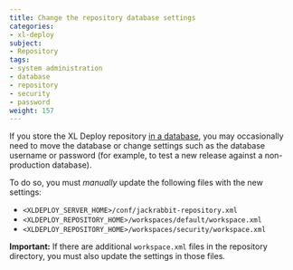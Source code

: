 ```yaml
---
title: Change the repository database settings
categories:
- xl-deploy
subject:
- Repository
tags:
- system administration
- database
- repository
- security
- password
weight: 157
---
```


If you store the XL Deploy repository [in a database](/xl-deploy/how-to/configure-the-xl-deploy-repository.html#using-a-database), you may occasionally need to move the database or change settings such as the database username or password (for example, to test a new release against a non-production database).

To do so, you must *manually* update the following files with the new settings:

* `<XLDEPLOY_SERVER_HOME>/conf/jackrabbit-repository.xml`
* `<XLDEPLOY_REPOSITORY_HOME>/workspaces/default/workspace.xml`
* `<XLDEPLOY_REPOSITORY_HOME>/workspaces/security/workspace.xml`

**Important:** If there are additional `workspace.xml` files in the repository directory, you must also update the settings in those files.
